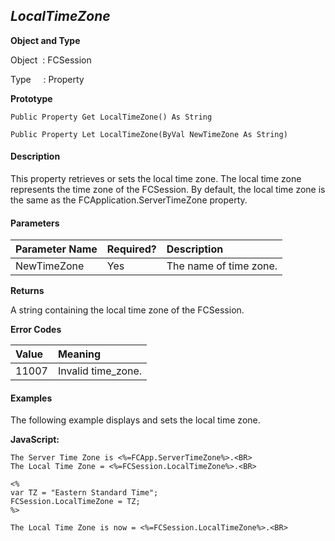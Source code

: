 _LocalTimeZone_
------------
**Object and Type**

Object  : FCSession

Type     : Property

**Prototype**

```
Public Property Get LocalTimeZone() As String
```

```
Public Property Let LocalTimeZone(ByVal NewTimeZone As String)
```

#### Description

This property retrieves or sets the local time zone. The local time zone represents the time zone of the FCSession. By default, the local time zone is the same as the FCApplication.ServerTimeZone property.

#### Parameters

| Parameter Name | Required? | Description |
|:--- |:--- |:--- |
| NewTimeZone | Yes | The name of time zone. |

**Returns**

A string containing the local time zone of the FCSession.

**Error Codes**

| Value | Meaning |
|:--- |:--- |
| 11007 | Invalid time_zone. |

#### Examples

The following example displays and sets the local time zone.

**JavaScript:**
```
The Server Time Zone is <%=FCApp.ServerTimeZone%>.<BR>
The Local Time Zone = <%=FCSession.LocalTimeZone%>.<BR>

<%
var TZ = "Eastern Standard Time";
FCSession.LocalTimeZone = TZ; 
%>

The Local Time Zone is now = <%=FCSession.LocalTimeZone%>.<BR>
```